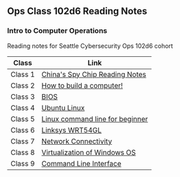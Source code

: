 ## Ops Class 102d6 Reading Notes
### Intro to Computer Operations
Reading notes for Seattle Cybersecurity Ops 102d6 cohort

|Class |Link |
|---|---|
|Class 1| [China's Spy Chip Reading Notes](https://github.com/connieuribe/ops-reading-notes-102d6/wiki/Ops-102:-Class-01) |
|Class 2| [How to build a computer!](https://github.com/connieuribe/ops-reading-notes-102d6/wiki/Ops-102:-Class-02) |
|Class 3| [BIOS](https://github.com/connieuribe/ops-reading-notes-102d6/wiki/Ops-102:-Class-03) |
|Class 4| [Ubuntu Linux](https://github.com/connieuribe/ops-reading-notes-102d6/wiki/Ops-102:-Class-04) |
|Class 5| [Linux command line for beginner](https://github.com/connieuribe/ops-reading-notes-102d6/wiki/Ops-102:-Class-05) |
|Class 6| [Linksys WRT54GL](https://github.com/connieuribe/ops-reading-notes-102d6/wiki/Ops-102:-Class-06) |
|Class 7| [Network Connectivity](https://github.com/connieuribe/ops-reading-notes-102d6/wiki/Ops-102:-Class-07) |
|Class 8| [Virtualization of Windows OS](https://github.com/connieuribe/ops-reading-notes-102d6/wiki/Ops-102:-Class-08) |
|Class 9| [Command Line Interface](https://github.com/connieuribe/ops-reading-notes-102d6/wiki/Ops-102:-Class-09) |
